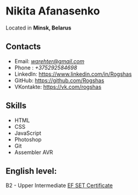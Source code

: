# Nikita Afanasenko
Located in **Minsk, Belarus**
## Contacts
* Email: [*warehter@gmail.com*](mailto:warehter@gmail.com)
* Phone : *+375292584698*
* LinkedIn: https://www.linkedin.com/in/Rogshas
* GitHub: https://github.com/Rogshas
* VKontakte: https://vk.com/rogshas

## Skills
* HTML
* CSS
* JavaScript
* Photoshop
* Git
* Assembler AVR

## English level:
B2 - Upper  Intermediate  [EF SET Certificate](https://www.efset.org/cert/7PrMLm)